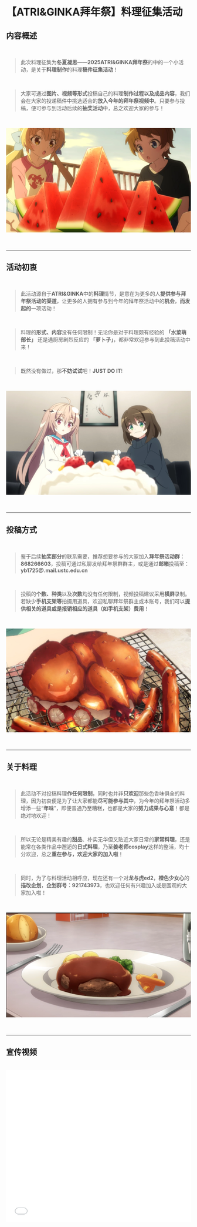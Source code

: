 # 【ATRI&GINKA拜年祭】料理征集活动

## **内容概述**

<br>

>此次料理征集为**冬夏凝思**——**2025ATRI&GINKA拜年祭**的中的一个小活动，是关于**料理制作**的料理**稿件征集活动**！

<br>

> 大家可通过**图片、视频等形式**投稿自己的料理**制作过程以及成品内容**，我们会在大家的投递稿件中挑选适合的**放入今年的拜年祭视频中**。只要参与投稿，便可参与到活动后续的**抽奖活动**中，总之欢迎大家的参与！

<br>

![](./img/img-1.webp)

<br>

---

## **活动初衷**

<br>

> 此活动源自于**ATRI&GINKA**中的**料理**情节，是意在为更多的人**提供参与拜年祭活动的渠道**，让更多的人拥有参与到今年的拜年祭活动中的**机会**，**而发起的**一项活动！

<br>

> 料理的**形式、内容**没有任何限制！无论你是对于料理颇有经验的 **「水菜萌部长」** 还是遇厨房剧烈反应的 **「萝卜子」**，都非常欢迎参与到此投稿活动中来！

<br>

> 既然没有做过，那**不妨试试**吧！**JUST DO IT**!

<br>

![](./img/img-2.webp)

<br>

---

## 投稿方式

<br>

> 鉴于后续**抽奖部分**的联系需要，推荐想要参与的大家加入**拜年祭活动群**：**868266603**，投稿可通过私聊发给拜年祭群群主，或是通过**邮箱**投稿至：**yb1725@.mail.ustc.edu.cn**

<br>

> 投稿的**个数、种类**以及**次数**均没有任何限制，视频投稿建议采用**横屏**录制。若缺少**手机支架等**拍摄用道具，欢迎私聊拜年祭群主或本账号，我们可以**提供相关的道具或是报销相应的道具（如手机支架）费用**！

<br>

![](./img/img-3.webp)

<br>

---

## 关于料理

<br>

> 此活动不对投稿料理**作任何限制**，同时也并非**只欢迎**那些色香味俱全的料理，因为初衷便是为了让大家都能**尽可能参与其中**，为今年的拜年祭活动多增添一些“**年味**”，即便普通乃至糟糕，也都是大家的**努力成果与心意**！都是绝对地欢迎！

<br>

> 所以无论是精美有趣的**甜品**、朴实无华但又贴近大家日常的**家常料理**，还是能常在各类作品中邂逅的**日式料理**，乃至**姜老师cosplay**这样的整活，均十分欢迎，总之**重在参与，欢迎大家的加入啦**！

<br>

> 同时，为了与料理活动相呼应，现在还有一个对**龙与虎ed2**，**橙色少女心**的**描改企划**，**企划群号：921743973**，也欢迎任何有兴趣加入或是围观的大家加入啦！

<br>

![](./img/img-4.webp)

<br>

---

## 宣传视频

<br>

<iframe loading="lazy" width="100%" height="415" src="//player.bilibili.com/player.html?isOutside=true&aid=113598915481777&bvid=BV1KWidYaEyG&cid=25721772539&p=1&autoplay=0" scrolling="no" border="0" frameborder="no" framespacing="0" allowfullscreen="true"></iframe loading="lazy">
